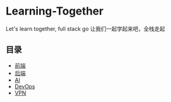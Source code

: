 # Learning-Together
Let's learn together, full stack go
让我们一起学起来吧，全栈走起

## 目录
- [前端](./suggestions/front-end.md)
- [后端](./suggestions/back-end.md)
- [AI](./suggestions/AI.md)
- [DevOps](./suggestions/dev-ops.md)
- [VPN](./suggestions/vpn.md)



